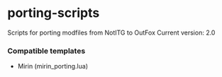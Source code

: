 # porting-scripts
Scripts for porting modfiles from NotITG to OutFox
Current version: 2.0

### Compatible templates
- Mirin (mirin_porting.lua)
